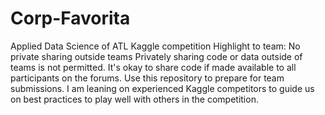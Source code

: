 # Corp-Favorita
Applied Data Science of ATL Kaggle competition
Highlight to team: No private sharing outside teams
Privately sharing code or data outside of teams is not permitted. It's okay to share code if made available to all participants on the forums.
Use this repository to prepare for team submissions. I am leaning on experienced Kaggle competitors to guide us on best practices to play well with others in the competition.

